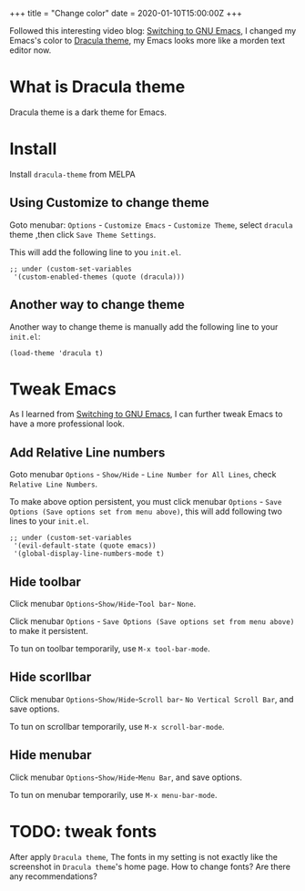 +++
title = "Change color"
date = 2020-01-10T15:00:00Z
+++

Followed this interesting video blog: [Switching to GNU Emacs][1], I changed my Emacs's color to [Dracula theme][2], my Emacs looks more like a morden text editor now.

# What is Dracula theme
Dracula theme is a dark theme for Emacs.

# Install
Install `dracula-theme` from MELPA

## Using Customize to change theme
Goto menubar: `Options` - `Customize Emacs` - `Customize Theme`, select `dracula` theme ,then click `Save Theme Settings`.

This will add the following line to you `init.el`.
```
;; under (custom-set-variables
 '(custom-enabled-themes (quote (dracula)))
```

## Another way to change theme
Another way to change theme is manually add the following line to your `init.el`:
```
(load-theme 'dracula t)
```

# Tweak Emacs
As I learned from [Switching to GNU Emacs][1], I can further tweak Emacs to have a more professional look.

## Add Relative Line numbers
Goto menubar `Options` - `Show/Hide` - `Line Number for All Lines`, check `Relative Line Numbers`.

To make above option persistent, you must click menubar `Options` - `Save Options (Save options set from menu above)`, this will add following two lines to your `init.el`.

```
;; under (custom-set-variables
 '(evil-default-state (quote emacs))
 '(global-display-line-numbers-mode t)
```

## Hide toolbar
Click menubar `Options`-`Show/Hide`-`Tool bar`- `None`.

Click menubar `Options` - `Save Options (Save options set from menu above)` to make it persistent.

To tun on toolbar temporarily, use `M-x tool-bar-mode`.

## Hide scorllbar
Click menubar `Options`-`Show/Hide`-`Scroll bar`- `No Vertical Scroll Bar`, and save options.

To tun on scrollbar temporarily, use `M-x scroll-bar-mode`.

## Hide menubar
Click menubar `Options`-`Show/Hide`-`Menu Bar`, and save options.

To tun on menubar temporarily, use `M-x menu-bar-mode`.

# TODO: tweak fonts
After apply `Dracula theme`, The fonts in my setting is not exactly like the screenshot in `Dracula theme`'s home page. How to change fonts? Are there any recommendations?

[1]: https://www.youtube.com/watch?v=Y8koAgkBEnM
[2]: https://draculatheme.com/emacs/
